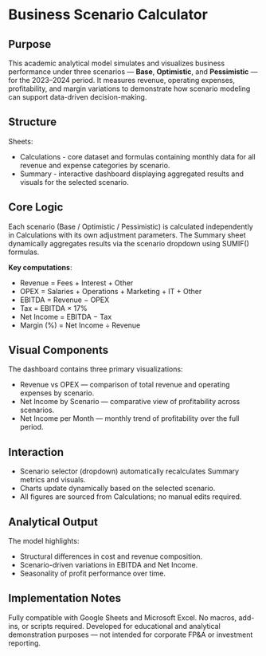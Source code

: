 # Business Scenario Calculator
## Purpose
This academic analytical model simulates and visualizes business performance under three scenarios — **Base**, **Optimistic**, and **Pessimistic** — for the 2023–2024 period.
It measures revenue, operating expenses, profitability, and margin variations to demonstrate how scenario modeling can support data-driven decision-making.

## Structure
Sheets:
- Calculations - core dataset and formulas containing monthly data for all revenue and expense categories by scenario.
- Summary - interactive dashboard displaying aggregated results and visuals for the selected scenario.

## Core Logic
Each scenario (Base / Optimistic / Pessimistic) is calculated independently in Calculations with its own adjustment parameters.
The Summary sheet dynamically aggregates results via the scenario dropdown using SUMIF() formulas.

**Key computations**:
- Revenue = Fees + Interest + Other
- OPEX = Salaries + Operations + Marketing + IT + Other
- EBITDA = Revenue − OPEX
- Tax = EBITDA × 17%
- Net Income = EBITDA − Tax
- Margin (%) = Net Income ÷ Revenue

## Visual Components
The dashboard contains three primary visualizations:
- Revenue vs OPEX — comparison of total revenue and operating expenses by scenario.
- Net Income by Scenario — comparative view of profitability across scenarios.
- Net Income per Month — monthly trend of profitability over the full period.

## Interaction

- Scenario selector (dropdown) automatically recalculates Summary metrics and visuals.
- Charts update dynamically based on the selected scenario.
- All figures are sourced from Calculations; no manual edits required.

## Analytical Output
The model highlights:
- Structural differences in cost and revenue composition.
- Scenario-driven variations in EBITDA and Net Income.
- Seasonality of profit performance over time.

## Implementation Notes
Fully compatible with Google Sheets and Microsoft Excel.
No macros, add-ins, or scripts required.
Developed for educational and analytical demonstration purposes — not intended for corporate FP&A or investment reporting.
